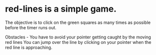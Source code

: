# red-lines is a simple game.
The objective is to click on the green squares as many times as possible before the timer runs out.

Obstacles - You have to avoid your pointer getting caught by the moving red lines
You can jump over the line by clicking on your pointer when the red line is approaching.
